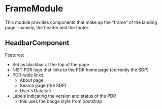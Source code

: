 # FrameModule

This module provides components that make up the "frame" of the landing
page--namely, the header and the footer.

## HeadbarComponent

Features:
 * Set as blackbar at the top of the page
 * NIST PDR logo that links to the PDR home page (currently the SDP)
 * PDR-wide links:
   * About page
   * Search page (the SDP)
   * User's Datacart
 * Labels indicating the version and status of the PDR
   * this uses the badge style from bootstrap

